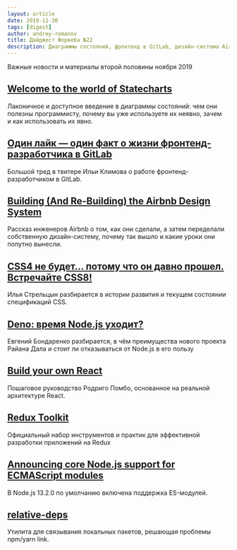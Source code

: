```yaml
---
layout: article
date: 2019-11-30
tags: [digest]
author: andrey-romanov
title: Дайджест Форвеба №22
description: Диаграммы состояний, фронтенд в GitLab, дизайн-система Airbnb, состояние спецификаций CSS, Deno, Redux Toolkit, ES-модули в Node.js
---
```

<p class="paragraph--lead">Важные новости и материалы второй половины ноября 2019</p>

## [Welcome to the world of Statecharts](https://statecharts.github.io)

<p>Лаконичное и доступное введение в диаграммы состояний: чем они полезны программисту, почему вы уже используете их неявно, зачем и как использовать их явно.</p>

## [Один лайк — один факт о жизни фронтенд-разработчика в GitLab](https://twitter.com/xanf_ua/status/1194852796035731456)

<p>Большой тред в твитере Ильи Климова о работе фронтенд-разработчиком в GitLab.</p>

## [Building (And Re-Building) the Airbnb Design System](https://youtu.be/fHQ1WSx41CA)

<p>Рассказ инженеров Airbnb о том, как они сделали, а затем переделали собственную дизайн-систему, почему так вышло и какие уроки они попутно вынесли.</p>

## [CSS4 не будет… потому что он давно прошел. Встречайте CSS8!](https://css-live.ru/css/css4-ne-budet-potomu-chto-on-davno-proshel-vstrechajte-css8.html)

<p>Илья Стрельцын разбирается в истории развития и текущем состоянии спецификаций CSS.</p>

## [Deno: время Node.js уходит?](https://habr.com/ru/post/476972/)

<p>Евгений Бондаренко разбирается, в чём преимущества нового проекта Райана Дала и стоит ли отказываться от Node.js в его пользу</p>

## [Build your own React](https://pomb.us/build-your-own-react/)

<p>Пошаговое руководство Родриго Помбо, основанное на реальной архитектуре React.</p>

## [Redux Toolkit](https://redux-toolkit.js.org)

<p>Официальный набор инструментов и практик для эффективной разработки приложений на Redux</p>

## [Announcing core Node.js support for ECMAScript modules](https://medium.com/@nodejs/announcing-core-node-js-support-for-ecmascript-modules-c5d6dc29b663)

<p>В Node.js 13.2.0 по умолчанию включена поддержка ES-модулей.</p>

## [relative-deps](https://github.com/mweststrate/relative-deps)

<p>Утилита для связывания локальных пакетов, решающая проблемы npm/yarn link.</p>
